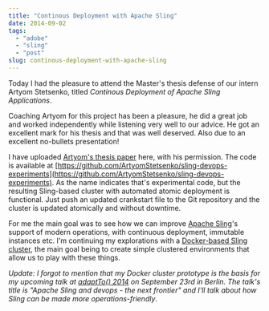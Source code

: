 ```yaml
---
title: "Continous Deployment with Apache Sling"
date: 2014-09-02
tags: 
  - "adobe"
  - "sling"
  - "post"
slug: continous-deployment-with-apache-sling
---
```


Today I had the pleasure to attend the Master's thesis defense of our intern Artyom Stetsenko, titled _Continous Deployment of Apache Sling Applications_.

Coaching Artyom for this project has been a pleasure, he did a great job and worked independently while listening very well to our advice. He got an excellent mark for his thesis and that was well deserved. Also due to an excellent no-bullets presentation!

I have uploaded [Artyom's thesis paper](http://bdelacretaz.files.wordpress.com/2014/09/artyom-thesis.pdf "Continuous Deployment of Apache Sling applications") here, with his permission. The code is available at [https://github.com/ArtyomStetsenko/sling-devops-experiments](https://github.com/ArtyomStetsenko/sling-devops-experiments). As the name indicates that's experimental code, but the resulting Sling-based cluster with automated atomic deployment is functional. Just push an updated crankstart file to the Git repository and the cluster is updated atomically and without downtime.

For me the main goal was to see how we can improve [Apache Sling](http://sling.apache.org)'s support of modern operations, with continuous deployment, immutable instances etc. I'm continuing my explorations with a [Docker-based Sling cluster](https://github.com/bdelacretaz/docker-sling-cluster "Docker-based Sling cluster"), the main goal being to create simple clustered environments that allow us to play with these things.

_Update: I forgot to mention that my Docker cluster prototype is the basis for my upcoming talk at [adaptTo() 2014](http://adapt.to/) on September 23rd in Berlin. The talk's title is "Apache Sling and devops - the next frontier" and I'll talk about how Sling can be made more operations-friendly_.
